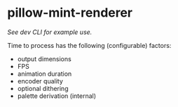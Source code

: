 # pillow-mint-renderer

*See dev CLI for example use.*

Time to process has the following (configurable) factors:

- output dimensions
- FPS
- animation duration
- encoder quality
- optional dithering
- palette derivation (internal)

